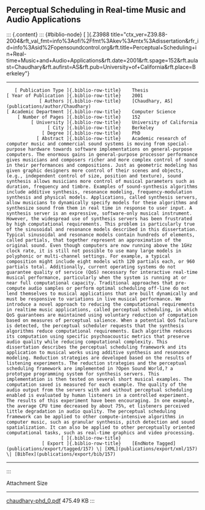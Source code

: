 ## Perceptual Scheduling in Real-time Music and Audio Applications

::: {.content}
::: {#biblio-node}
[ ]{.Z3988
title="ctx_ver=Z39.88-2004&rft_val_fmt=info%3Aofi%2Ffmt%3Akev%3Amtx%3Adissertation&rfr_id=info%3Asid%2Fopensoundcontrol.org&rft.title=Perceptual+Scheduling+in+Real-time+Music+and+Audio+Applications&rft.date=2001&rft.spage=152&rft.aulast=Chaudhary&rft.aufirst=AS&rft.pub=University+of+California&rft.place=Berkeley"}

  -------------------------------------------- -- ---------------------------------------------------------------------------------------------------------------------------------------------------------------------------------------------------------------------------------------------------------------------------------------------------------------------------------------------------------------------------------------------------------------------------------------------------------------------------------------------------------------------------------------------------------------------------------------------------------------------------------------------------------------------------------------------------------------------------------------------------------------------------------------------------------------------------------------------------------------------------------------------------------------------------------------------------------------------------------------------------------------------------------------------------------------------------------------------------------------------------------------------------------------------------------------------------------------------------------------------------------------------------------------------------------------------------------------------------------------------------------------------------------------------------------------------------------------------------------------------------------------------------------------------------------------------------------------------------------------------------------------------------------------------------------------------------------------------------------------------------------------------------------------------------------------------------------------------------------------------------------------------------------------------------------------------------------------------------------------------------------------------------------------------------------------------------------------------------------------------------------------------------------------------------------------------------------------------------------------------------------------------------------------------------------------------------------------------------------------------------------------------------------------------------------------------------------------------------------------------------------------------------------------------------------------------------------------------------------------------------------------------------------------------------------------------------------------------------------------------------------------------------------------------------------------------------------------------------------------------------------------------------------------------------------------------------------------------------------------------------------------------------------------------------------------------------------------------------------------------------------------------------------------------------------------------------------------------------------------------------------------------------------------------------------------------------------------------------------------------------------------------------------------------------------------------------------------------------------------------------------------------------------------------------------------------------------------------------------------------------------------------------------------------------------------------------------------------------------------------------------------------------------------------------------------------------------------------------------------------------------------------------------------
       [ Publication Type ]{.biblio-row-title}    Thesis
    [ Year of Publication ]{.biblio-row-title}    2001
                [ Authors ]{.biblio-row-title}    [Chaudhary, AS](publications/author/Chaudhary)
    [ Academic Department ]{.biblio-row-title}    Computer Science
        [ Number of Pages ]{.biblio-row-title}    152
             [ University ]{.biblio-row-title}    University of California
                   [ City ]{.biblio-row-title}    Berkeley
                 [ Degree ]{.biblio-row-title}    PhD
               [ Abstract ]{.biblio-row-title}    Academic research of computer music and commercial sound systems is moving from special-purpose hardware towards software implementations on general-purpose computers. The enormous gains in general-purpose processor performance gives musicians and composers richer and more complex control of sound in their performances and compositions. Just as geometric modeling has given graphic designers more control of their scenes and objects, (e.g., independent control of size, position and texture), sound synthesis allows musicians more control of musical parameters such as duration, frequency and timbre. Examples of sound-synthesis algorithms include additive synthesis, resonance modeling, frequency-modulation synthesis and physical models. Applications, called synthesis servers, allow musicians to dynamically specify models for these algorithms and synthesize sound from them in real time in response to user input. A synthesis server is an expressive, software-only musical instrument. However, the widespread use of synthesis servers has been frustrated by high computational requirements. This problem is particularly true of the sinusoidal and resonance models described in this dissertation. Typical sinusoidal and resonance models contain hundreds of elements, called partials, that together represent an approximation of the original sound. Even though computers are now running above the 1GHz clock rate, it is still not possible to use many large models in polyphonic or multi-channel settings. For example, a typical composition might include eight models with 120 partials each, or 960 partials total. Additionally, current operating systems do not guarantee quality of service (QoS) necessary for interactive real-time musical performance, particularly when the system is running at or near full computational capacity. Traditional approaches that pre-compute audio samples or perform optimal scheduling off-line do not lend themselves to musical applications that are built dynamically and must be responsive to variations in live musical performance. We introduce a novel approach to reducing the computational requirements in realtime music applications, called perceptual scheduling, in which QoS guarantees are maintained using voluntary reduction of computation based on measures of perceptual salience. When a potential QoS failure is detected, the perceptual scheduler requests that the synthesis algorithms reduce computational requirements. Each algorithm reduces its computation using specific psychoacoustic metrics that preserve audio quality while reducing computational complexity. This dissertation describes the perceptual scheduling framework and its application to musical works using additive synthesis and resonance modeling. Reduction strategies are developed based on the results of listening experiments. The reduction strategies and the perceptual scheduling framework are implemented in ?Open Sound World,? a prototype programming system for synthesis servers. This implementation is then tested on several short musical examples. The computation saved is measured for each example. The quality of the audio output from the servers with and without perceptual scheduling enabled is evaluated by human listeners in a controlled experiment. The results of this experiment have been encouraging. In one example, the average CPU time decreased by about 75%, et listeners perceived little degradation in audio quality. The perceptual scheduling framework can be applied to other compute-intensive algorithms in computer music, such as granular synthesis, pitch detection and sound spatialization. It can also be applied to other perceptually oriented computational tasks, such as real-time graphics and video processing.
                        [ ]{.biblio-row-title}    
                 [ Export ]{.biblio-row-title}    [EndNote Tagged](publications/export/tagged/157) \| [XML](publications/export/xml/157) \| [BibTex](publications/export/bib/157)
  -------------------------------------------- -- ---------------------------------------------------------------------------------------------------------------------------------------------------------------------------------------------------------------------------------------------------------------------------------------------------------------------------------------------------------------------------------------------------------------------------------------------------------------------------------------------------------------------------------------------------------------------------------------------------------------------------------------------------------------------------------------------------------------------------------------------------------------------------------------------------------------------------------------------------------------------------------------------------------------------------------------------------------------------------------------------------------------------------------------------------------------------------------------------------------------------------------------------------------------------------------------------------------------------------------------------------------------------------------------------------------------------------------------------------------------------------------------------------------------------------------------------------------------------------------------------------------------------------------------------------------------------------------------------------------------------------------------------------------------------------------------------------------------------------------------------------------------------------------------------------------------------------------------------------------------------------------------------------------------------------------------------------------------------------------------------------------------------------------------------------------------------------------------------------------------------------------------------------------------------------------------------------------------------------------------------------------------------------------------------------------------------------------------------------------------------------------------------------------------------------------------------------------------------------------------------------------------------------------------------------------------------------------------------------------------------------------------------------------------------------------------------------------------------------------------------------------------------------------------------------------------------------------------------------------------------------------------------------------------------------------------------------------------------------------------------------------------------------------------------------------------------------------------------------------------------------------------------------------------------------------------------------------------------------------------------------------------------------------------------------------------------------------------------------------------------------------------------------------------------------------------------------------------------------------------------------------------------------------------------------------------------------------------------------------------------------------------------------------------------------------------------------------------------------------------------------------------------------------------------------------------------------------------------------------------------------------------------------------------
:::

  Attachment                                         Size
  -------------------------------------------------- -----------
  [chaudhary-phd_0.pdf](files/chaudhary-phd_0.pdf)   475.49 KB
:::
